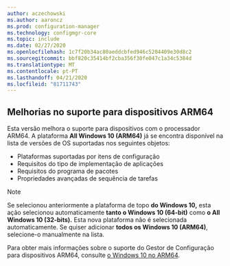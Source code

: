 ```yaml
---
author: aczechowski
ms.author: aaroncz
ms.prod: configuration-manager
ms.technology: configmgr-core
ms.topic: include
ms.date: 02/27/2020
ms.openlocfilehash: 1c7f20b34ac80aeddcbfed946c5204409e30d8c2
ms.sourcegitcommit: bbf820c35414bf2cba356f30fe047c1a34c5384d
ms.translationtype: MT
ms.contentlocale: pt-PT
ms.lasthandoff: 04/21/2020
ms.locfileid: "81711743"
---
```

## <a name="improvements-to-support-for-arm64-devices"></a><a name="bkmk_arm"></a>Melhorias no suporte para dispositivos ARM64

<!--5954175-->

Esta versão melhora o suporte para dispositivos com o processador ARM64. A plataforma **All Windows 10 (ARM64)** já se encontra disponível na lista de versões de OS suportadas nos seguintes objetos:

- Plataformas suportadas por itens de configuração
- Requisitos do tipo de implementação de aplicações
- Requisitos do programa de pacotes
- Propriedades avançadas de sequência de tarefas

> [!NOTE]
> Se selecionou anteriormente a plataforma de topo **do Windows 10,** esta ação selecionou automaticamente **tanto o Windows 10 (64-bit)** como **o All Windows 10 (32-bits).** Esta nova plataforma não é selecionada automaticamente. Se quiser adicionar **todos os Windows 10 (ARM64)**, selecione-o manualmente na lista.

Para obter mais informações sobre o suporte do Gestor de Configuração para dispositivos ARM64, consulte [o Windows 10 no ARM64](../../../../plan-design/configs/support-for-windows-10.md#bkmk_arm64).
